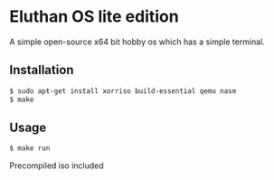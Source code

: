 # Eluthan OS lite edition
A simple open-source x64 bit hobby os which has a simple terminal.
## Installation
```bash
$ sudo apt-get install xorriso build-essential qemu nasm 
$ make
```

## Usage
```bash
$ make run
```
Precompiled iso included
